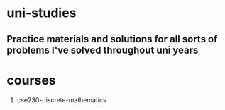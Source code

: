 # uni-studies
Practice materials and solutions for all sorts of problems I've solved throughout uni years
------------------
# courses
1. cse230-discrete-mathematics

